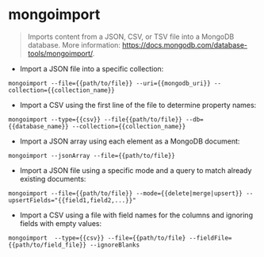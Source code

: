 # mongoimport

> Imports content from a JSON, CSV, or TSV file into a MongoDB database.
> More information: <https://docs.mongodb.com/database-tools/mongoimport/>.

- Import a JSON file into a specific collection:

`mongoimport --file={{path/to/file}} --uri={{mongodb_uri}} --collection={{collection_name}}`

- Import a CSV using the first line of the file to determine property names:

`mongoimport --type={{csv}} --file{{path/to/file}} --db={{database_name}} --collection={{collection_name}}`

- Import a JSON array using each element as a MongoDB document:

`mongoimport --jsonArray --file={{path/to/file}}`

- Import a JSON file using a specific mode and a query to match already existing documents:

`mongoimport --file={{path/to/file}} --mode={{delete|merge|upsert}} --upsertFields="{{field1,field2,...}}"`

- Import a CSV using a file with field names for the columns and ignoring fields with empty values:

`mongoimport  --type={{csv}} --file={{path/to/file} --fieldFile={{path/to/field_file}} --ignoreBlanks`
